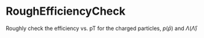 # RoughEfficiencyCheck

Roughly check the efficiency vs. pT for the charged particles, $p(\bar{p})$ and $\Lambda(\bar{\Lambda})$